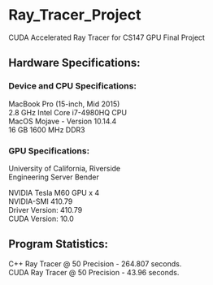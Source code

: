 # Ray_Tracer_Project
CUDA Accelerated Ray Tracer for CS147 GPU Final Project

## Hardware Specifications:
### Device and CPU Specifications:
MacBook Pro (15-inch, Mid 2015)<br />
2.8 GHz Intel Core i7-4980HQ CPU<br />
MacOS Mojave - Version 10.14.4<br />
16 GB 1600 MHz DDR3<br />

### GPU Specifications:
University of California, Riverside <br />
Engineering Server Bender<br />

NVIDIA Tesla M60 GPU x 4<br />
NVIDIA-SMI 410.79<br />
Driver Version: 410.79<br />
CUDA Version: 10.0<br />


## Program Statistics:
C++ Ray Tracer @ 50 Precision - 264.807 seconds.<br />
CUDA Ray Tracer @ 50 Precision - 43.96 seconds.<br />
